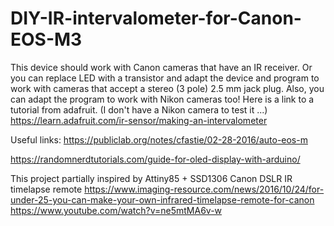 # DIY-IR-intervalometer-for-Canon-EOS-M3

This device should work with Canon cameras that have an IR receiver.
Or you can replace LED with a transistor and adapt the device and program to work with cameras that accept a stereo (3 pole) 2.5 mm jack plug.
Also, you can adapt the program to work with Nikon cameras too! Here is a link to a tutorial from adafruit. (I don't have a Nikon camera to test it ...)
https://learn.adafruit.com/ir-sensor/making-an-intervalometer

Useful links:
https://publiclab.org/notes/cfastie/02-28-2016/auto-eos-m

https://randomnerdtutorials.com/guide-for-oled-display-with-arduino/



This project partially inspired by Attiny85 + SSD1306 Canon DSLR IR timelapse remote
https://www.imaging-resource.com/news/2016/10/24/for-under-25-you-can-make-your-own-infrared-timelapse-remote-for-canon
https://www.youtube.com/watch?v=ne5mtMA6v-w
